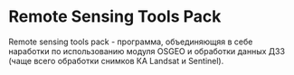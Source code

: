 # Remote Sensing Tools Pack
Remote sensing tools pack - программа, объединяющяя в себе наработки по использованию модуля OSGEO и обработки данных ДЗЗ (чаще всего обработки снимков КА Landsat и Sentinel). 
